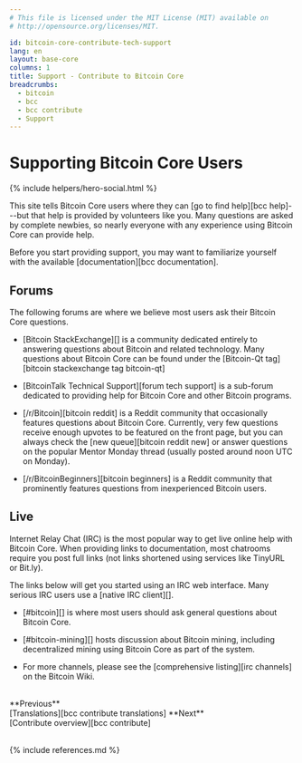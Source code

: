 ```yaml
---
# This file is licensed under the MIT License (MIT) available on
# http://opensource.org/licenses/MIT.

id: bitcoin-core-contribute-tech-support
lang: en
layout: base-core
columns: 1
title: Support - Contribute to Bitcoin Core
breadcrumbs:
  - bitcoin
  - bcc
  - bcc contribute
  - Support
---
```


<div class="hero">
<div class="container hero-container" markdown="block">

# Supporting Bitcoin Core Users
{% include helpers/hero-social.html %}
</div>
</div>

<div class="bitcore-content">
<div class="container" markdown="block">

This site tells Bitcoin Core users where they can [go to find help][bcc
help]---but that help is provided by volunteers like you. Many questions
are asked by complete newbies, so nearly everyone with any experience
using Bitcoin Core can provide help.

Before you start providing support, you may want to familiarize yourself
with the available [documentation][bcc documentation].

## Forums

The following forums are where we believe most users ask their Bitcoin
Core questions.

- [Bitcoin StackExchange][] is a community dedicated entirely to
  answering questions about Bitcoin and related technology.  Many
  questions about Bitcoin Core can be found under the [Bitcoin-Qt
  tag][bitcoin stackexchange tag bitcoin-qt]

- [BitcoinTalk Technical Support][forum tech support] is a
  sub-forum dedicated to providing help for Bitcoin Core and other
  Bitcoin programs.

- [/r/Bitcoin][bitcoin reddit] is a Reddit community that occasionally
  features questions about Bitcoin Core. Currently, very few questions
  receive enough upvotes to be featured on the front page, but you can
  always check the [new queue][bitcoin reddit new] or answer questions
  on the popular Mentor Monday thread (usually posted around noon UTC
  on Monday).

- [/r/BitcoinBeginners][bitcoin beginners] is a Reddit community that
  prominently features questions from inexperienced Bitcoin users.

## Live

Internet Relay Chat (IRC) is the most popular way to get live online
help with Bitcoin Core.  When providing links to documentation, most
chatrooms require you post full links (not links shortened using
services like TinyURL or Bit.ly).

The links below will get you started using an IRC web interface.  Many
serious IRC users use a [native IRC client][].

- [#bitcoin][] is where most users should ask general questions about
  Bitcoin Core.

- [#bitcoin-mining][] hosts discussion about Bitcoin mining, including
  decentralized mining using Bitcoin Core as part of the system.

- For more channels, please see the [comprehensive
  listing][irc channels] on the Bitcoin Wiki.

<br class="clear big">
<div class="prevnext">
<span markdown="1">**Previous**<br>[Translations][bcc contribute translations]</span>
<span markdown="1">**Next**<br>[Contribute overview][bcc contribute]</span>
</div>
<br class="clear">

{% include references.md %}

</div>
</div>